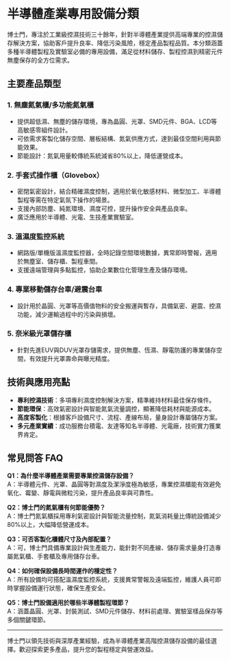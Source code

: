 # 半導體產業專用設備分類

博士門，專注於工業級控濕技術三十餘年，針對半導體產業提供高端專業的控濕儲存解決方案，協助客戶提升良率、降低污染風險，穩定產品製程品質。本分類涵蓋多種半導體製程及實驗室必備的專用設備，滿足從材料儲存、製程控濕到精密元件無塵保存的全方位需求。

## 主要產品類型

### 1. 無塵氮氣櫃/多功能氮氣櫃
- 提供超低濕、無塵的儲存環境，專為晶圓、光罩、SMD元件、BGA、LCD等高敏感零組件設計。
- 可依需求客製化儲存空間、層板結構、氮氣供應方式，達到最佳空間利用與節能效果。
- 節能設計：氮氣用量較傳統系統減省80%以上，降低運營成本。

### 2. 手套式操作櫃（Glovebox）
- 密閉氣密設計，結合精確濕度控制，適用於氧化敏感材料、微型加工、半導體製程等需在特定氣氛下操作的場景。
- 支援內部防塵、純氮環境、濕度可控，提升操作安全與產品良率。
- 廣泛應用於半導體、光電、生技產業實驗室。

### 3. 溫濕度監控系統
- 網路版/單機版溫濕度監控器，全時記錄空間環境數據，異常即時警報，適用於無塵室、儲存櫃、製程車間。
- 支援遠端管理與多點監控，協助企業數位化管理生產及儲存環境。

### 4. 專業移動儲存台車/避震台車
- 設計用於晶圓、光罩等高價值物料的安全搬運與暫存，具備氣密、避震、控濕功能，減少運輸過程中的污染與損壞。

### 5. 奈米級光罩儲存櫃
- 針對先進EUV與DUV光罩存儲需求，提供無塵、恆濕、靜電防護的專業儲存空間，有效提升光罩壽命與曝光精度。

## 技術與應用亮點

- **專利控濕技術**：多項專利濕度控制解決方案，精準維持材料最佳保存條件。
- **節能環保**：高效氣密設計與智能氮氣流量調控，顯著降低耗材與能源成本。
- **高度客製化**：根據客戶設備尺寸、流程、產線布局，量身設計專屬儲存方案。
- **多元產業實績**：成功服務台積電、友達等知名半導體、光電廠，技術實力獲業界肯定。

## 常見問答 FAQ

**Q1：為什麼半導體產業需要專業控濕儲存設備？**  
A：半導體元件、光罩、晶圓等對濕度及潔淨度極為敏感，專業控濕櫃能有效避免氧化、霉變、靜電與微粒污染，提升產品良率與可靠性。

**Q2：博士門的氮氣櫃有何節能優勢？**  
A：博士門氮氣櫃採用專利氣密設計與智能流量控制，氮氣消耗量比傳統設備減少80%以上，大幅降低營運成本。

**Q3：可否客製化櫃體尺寸及內部配置？**  
A：可，博士門具備專業設計與生產能力，能針對不同產線、儲存需求量身打造專屬氮氣櫃、手套櫃及專用儲存台車。

**Q4：如何確保設備長時間運作的穩定性？**  
A：所有設備均可搭配溫濕度監控系統，支援異常警報及遠端監控，維護人員可即時掌握設備運行狀態，確保生產安全。

**Q5：博士門設備適用於哪些半導體製程環節？**  
A：涵蓋晶圓、光罩、封裝測試、SMD元件儲存、材料前處理、實驗室樣品保存等多個關鍵環節。

---

博士門以領先技術與深厚產業經驗，成為半導體產業高階控濕儲存設備的最佳選擇。歡迎探索更多產品，提升您的製程穩定與營運效益。